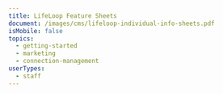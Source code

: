 ```yaml
---
title: LifeLoop Feature Sheets
document: /images/cms/lifeloop-individual-info-sheets.pdf
isMobile: false
topics:
  - getting-started
  - marketing
  - connection-management
userTypes:
  - staff
---
```

